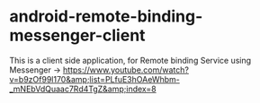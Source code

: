 # android-remote-binding-messenger-client
This is a client side application, for Remote binding Service using Messenger -> https://www.youtube.com/watch?v=b9zOf99l170&amp;list=PLfuE3hOAeWhbm-_mNEbVdQuaac7Rd4TgZ&amp;index=8
